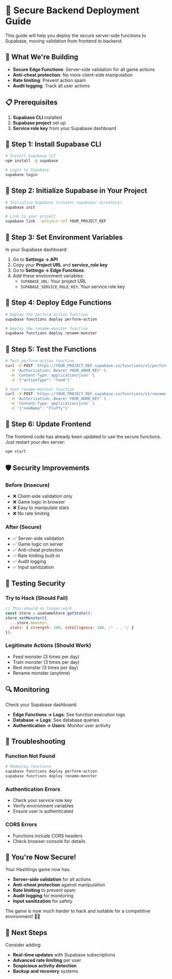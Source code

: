 # 🚀 Secure Backend Deployment Guide

This guide will help you deploy the secure server-side functions to Supabase, moving validation from frontend to backend.

## 🎯 **What We're Building**

- **Secure Edge Functions**: Server-side validation for all game actions
- **Anti-cheat protection**: No more client-side manipulation
- **Rate limiting**: Prevent action spam
- **Audit logging**: Track all user actions

## 📋 **Prerequisites**

1. **Supabase CLI** installed
2. **Supabase project** set up
3. **Service role key** from your Supabase dashboard

## 🔧 **Step 1: Install Supabase CLI**

```bash
# Install Supabase CLI
npm install -g supabase

# Login to Supabase
supabase login
```

## 🔧 **Step 2: Initialize Supabase in Your Project**

```bash
# Initialize Supabase (creates supabase/ directory)
supabase init

# Link to your project
supabase link --project-ref YOUR_PROJECT_REF
```

## 🔧 **Step 3: Set Environment Variables**

In your Supabase dashboard:
1. Go to **Settings → API**
2. Copy your **Project URL** and **service_role key**
3. Go to **Settings → Edge Functions**
4. Add these environment variables:
   - `SUPABASE_URL`: Your project URL
   - `SUPABASE_SERVICE_ROLE_KEY`: Your service role key

## 🔧 **Step 4: Deploy Edge Functions**

```bash
# Deploy the perform-action function
supabase functions deploy perform-action

# Deploy the rename-monster function
supabase functions deploy rename-monster
```

## 🔧 **Step 5: Test the Functions**

```bash
# Test perform-action function
curl -X POST 'https://YOUR_PROJECT_REF.supabase.co/functions/v1/perform-action' \
  -H 'Authorization: Bearer YOUR_ANON_KEY' \
  -H 'Content-Type: application/json' \
  -d '{"actionType": "feed"}'

# Test rename-monster function
curl -X POST 'https://YOUR_PROJECT_REF.supabase.co/functions/v1/rename-monster' \
  -H 'Authorization: Bearer YOUR_ANON_KEY' \
  -H 'Content-Type: application/json' \
  -d '{"newName": "Fluffy"}'
```

## 🔧 **Step 6: Update Frontend**

The frontend code has already been updated to use the secure functions. Just restart your dev server:

```bash
npm start
```

## 🛡️ **Security Improvements**

### **Before (Insecure)**
- ❌ Client-side validation only
- ❌ Game logic in browser
- ❌ Easy to manipulate stats
- ❌ No rate limiting

### **After (Secure)**
- ✅ Server-side validation
- ✅ Game logic on server
- ✅ Anti-cheat protection
- ✅ Rate limiting built-in
- ✅ Audit logging
- ✅ Input sanitization

## 🧪 **Testing Security**

### **Try to Hack (Should Fail)**
```javascript
// This should no longer work
const store = useGameStore.getState();
store.setMonster({
  ...store.monster,
  stats: { strength: 100, intelligence: 100, /* ... */ }
});
```

### **Legitimate Actions (Should Work)**
- Feed monster (3 times per day)
- Train monster (3 times per day)
- Rest monster (3 times per day)
- Rename monster (anytime)

## 🔍 **Monitoring**

Check your Supabase dashboard:
- **Edge Functions → Logs**: See function execution logs
- **Database → Logs**: See database queries
- **Authentication → Users**: Monitor user activity

## 🚨 **Troubleshooting**

### **Function Not Found**
```bash
# Redeploy functions
supabase functions deploy perform-action
supabase functions deploy rename-monster
```

### **Authentication Errors**
- Check your service role key
- Verify environment variables
- Ensure user is authenticated

### **CORS Errors**
- Functions include CORS headers
- Check browser console for details

## 🎉 **You're Now Secure!**

Your Hashlings game now has:
- **Server-side validation** for all actions
- **Anti-cheat protection** against manipulation
- **Rate limiting** to prevent spam
- **Audit logging** for monitoring
- **Input sanitization** for safety

The game is now much harder to hack and suitable for a competitive environment! 🐾✨

## 🔄 **Next Steps**

Consider adding:
- **Real-time updates** with Supabase subscriptions
- **Advanced rate limiting** per user
- **Suspicious activity detection**
- **Backup and recovery** systems 